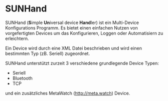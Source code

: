 # SUNHand

SUNHand (**S**imple **Un**iversal device **Hand**ler) ist ein Multi-Device
Konfigurations Programm. Es bietet einen einfachen Nutzen von vorgefertigten
Devices um das Konfigurieren, Loggen oder Automatisiern zu erleichtern.

Ein Device wird durch eine XML Datei beschrieben und wird einen bestimmten Typ
(zB. Seriell) zugeordnet.

SUNHand unterstützt zurzeit 3 verschiedene grundlegende Device Typen:
  - Seriell
  - Bluetooth
  - TCP

und ein zusätzliches MetaWatch (http://meta.watch) Device.

